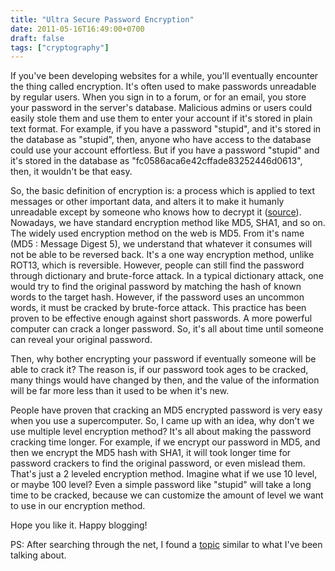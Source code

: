 ```yaml
---
title: "Ultra Secure Password Encryption"
date: 2011-05-16T16:49:00+0700
draft: false
tags: ["cryptography"]
---
```


If you've been developing websites for a while, you'll eventually encounter the thing called encryption. It's often used to make passwords unreadable by regular users. When you sign in to a forum, or for an email, you store your password in the server's database. Malicious admins or users could easily stole them and use them to enter your account if it's stored in plain text format. For example, if you have a password "stupid", and it's stored in the database as "stupid", then, anyone who have access to the database could use your account effortless. But if you have a password "stupid" and it's stored in the database as "fc0586aca6e42cffade83252446d0613", then, it wouldn't be that easy.

So, the basic definition of encryption is: a process which is applied to text messages or other important data, and alters it to make it humanly unreadable except by someone who knows how to decrypt it ([source](http://cplus.about.com/od/glossar1/g/encryption.htm)). Nowadays, we have standard encryption method like MD5, SHA1, and so on. The widely used encryption method on the web is MD5. From it's name (MD5 : Message Digest 5), we understand that whatever it consumes will not be able to be reversed back. It's a one way encryption method, unlike ROT13, which is reversible. However, people can still find the password through dictionary and brute-force attack. In a typical dictionary attack, one would try to find the original password by matching the hash of known words to the target hash. However, if the password uses an uncommon words, it must be cracked by brute-force attack. This practice has been proven to be effective enough against short passwords. A more powerful computer can crack a longer password. So, it's all about time until someone can reveal your original password.

Then, why bother encrypting your password if eventually someone will be able to crack it? The reason is, if our password took ages to be cracked, many things would have changed by then, and the value of the information will be far more less than it used to be when it's new.

People have proven that cracking an MD5 encrypted password is very easy when you use a supercomputer. So, I came up with an idea, why don't we use multiple level encryption method? It's all about making the password cracking time longer. For example, if we encrypt our password in MD5, and then we encrypt the MD5 hash with SHA1, it will took longer time for password crackers to find the original password, or even mislead them. That's just a 2 leveled encryption method. Imagine what if we use 10 level, or maybe 100 level? Even a simple password like "stupid" will take a long time to be cracked, because we can customize the amount of level we want to use in our encryption method.

Hope you like it. Happy blogging!

PS: After searching through the net, I found a [topic](http://eproceedings.worldscinet.com/9789814289986/9789814289986_0011.html) similar to what I've been talking about.